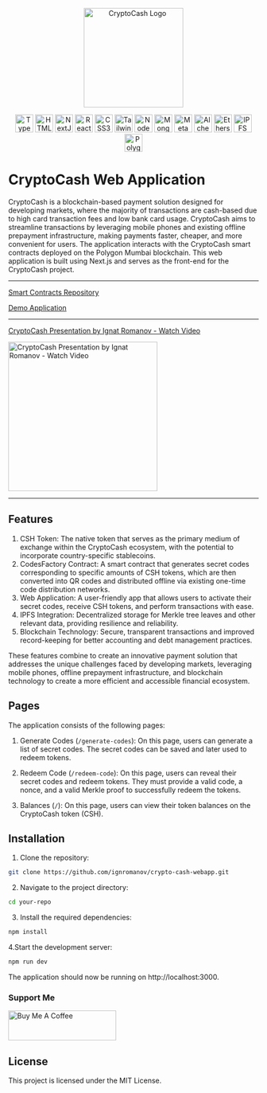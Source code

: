 <p align="center">
<img src="https://i.imgur.com/kizvtYy.png" alt="CryptoCash Logo" width="200px">
</p>
<p align="center">
<a href="https://www.typescriptlang.org/" target="_blank" rel="noreferrer"><img src="https://raw.githubusercontent.com/danielcranney/readme-generator/main/public/icons/skills/typescript-colored.svg" width="36" height="36" alt="TypeScript" /></a>
<a href="https://developer.mozilla.org/en-US/docs/Glossary/HTML5" target="_blank" rel="noreferrer"><img src="https://raw.githubusercontent.com/danielcranney/readme-generator/main/public/icons/skills/html5-colored.svg" width="36" height="36" alt="HTML5" /></a>
<a href="https://nextjs.org/docs" target="_blank" rel="noreferrer"><img src="https://raw.githubusercontent.com/danielcranney/readme-generator/main/public/icons/skills/nextjs-colored.svg" width="36" height="36" alt="NextJs" /></a>
<a href="https://reactjs.org/" target="_blank" rel="noreferrer"><img src="https://raw.githubusercontent.com/danielcranney/readme-generator/main/public/icons/skills/react-colored.svg" width="36" height="36" alt="React" /></a>
<a href="https://www.w3.org/TR/CSS/#css" target="_blank" rel="noreferrer"><img src="https://raw.githubusercontent.com/danielcranney/readme-generator/main/public/icons/skills/css3-colored.svg" width="36" height="36" alt="CSS3" /></a>
<a href="https://tailwindcss.com/" target="_blank" rel="noreferrer"><img src="https://raw.githubusercontent.com/danielcranney/readme-generator/main/public/icons/skills/tailwindcss-colored.svg" width="36" height="36" alt="TailwindCSS" /></a>
<a href="https://nodejs.org/en/" target="_blank" rel="noreferrer"><img src="https://raw.githubusercontent.com/danielcranney/readme-generator/main/public/icons/skills/nodejs-colored.svg" width="36" height="36" alt="NodeJS" /></a>
<a href="https://www.mongodb.com/" target="_blank" rel="noreferrer"><img src="https://raw.githubusercontent.com/danielcranney/readme-generator/main/public/icons/skills/mongodb-colored.svg" width="36" height="36" alt="MongoDB" /></a>
<a href="https://metamask.io/" target="_blank" rel="noreferrer"><img src="https://raw.githubusercontent.com/danielcranney/readme-generator/main/public/icons/skills/metamask-colored.svg" width="36" height="36" alt="MetaMask" /></a>
<a href="https://docs.alchemy.com/alchemy/documentation/alchemy-web3" target="_blank" rel="noreferrer"><img src="https://raw.githubusercontent.com/danielcranney/readme-generator/main/public/icons/skills/alchemy-colored.svg" width="36" height="36" alt="Alchemy" /></a>
<a href="https://ethers.io" target="_blank" rel="noreferrer"><img src="https://raw.githubusercontent.com/danielcranney/readme-generator/main/public/icons/skills/ethers-colored.svg" width="36" height="36" alt="Ethers" /></a>
<a href="https://ipfs.io/" target="_blank" rel="noreferrer"><img src="https://raw.githubusercontent.com/danielcranney/readme-generator/main/public/icons/skills/ipfs-colored.svg" width="36" height="36" alt="IPFS" /></a>
<a href="https://polygon.technology/" target="_blank" rel="noreferrer"><img src="https://raw.githubusercontent.com/danielcranney/readme-generator/main/public/icons/skills/polygon-colored.svg" width="36" height="36" alt="Polygon" /></a>
</p>

# CryptoCash Web Application

CryptoCash is a blockchain-based payment solution designed for developing markets, where the majority of transactions are cash-based due to high card transaction fees and low bank card usage. CryptoCash aims to streamline transactions by leveraging mobile phones and existing offline prepayment infrastructure, making payments faster, cheaper, and more convenient for users.
The application interacts with the CryptoCash smart contracts deployed on the Polygon Mumbai blockchain. This web application is built using Next.js and serves as the front-end for the CryptoCash project.

---

[Smart Contracts Repository](https://github.com/ignromanov/crypto-cash-contracts)

[Demo Application](https://crypto-cash-webapp.vercel.app/)

---

<a href="https://www.loom.com/share/b4a3bb2bb9e24bd38518e0b9396da757">
    <p>CryptoCash Presentation by Ignat Romanov - Watch Video</p>
</a>
<p>
<img width=300px src="https://cdn.loom.com/sessions/thumbnails/b4a3bb2bb9e24bd38518e0b9396da757-1682790379066-with-play.gif" alt="CryptoCash Presentation by Ignat Romanov - Watch Video" />
</p>

---

## Features

1. CSH Token: The native token that serves as the primary medium of exchange within the CryptoCash ecosystem, with the potential to incorporate country-specific stablecoins.
2. CodesFactory Contract: A smart contract that generates secret codes corresponding to specific amounts of CSH tokens, which are then converted into QR codes and distributed offline via existing one-time code distribution networks.
3. Web Application: A user-friendly app that allows users to activate their secret codes, receive CSH tokens, and perform transactions with ease.
4. IPFS Integration: Decentralized storage for Merkle tree leaves and other relevant data, providing resilience and reliability.
5. Blockchain Technology: Secure, transparent transactions and improved record-keeping for better accounting and debt management practices.

These features combine to create an innovative payment solution that addresses the unique challenges faced by developing markets, leveraging mobile phones, offline prepayment infrastructure, and blockchain technology to create a more efficient and accessible financial ecosystem.

## Pages

The application consists of the following pages:

1. Generate Codes (`/generate-codes`): On this page, users can generate a list of secret codes. The secret codes can be saved and later used to redeem tokens.

2. Redeem Code (`/redeem-code`): On this page, users can reveal their secret codes and redeem tokens. They must provide a valid code, a nonce, and a valid Merkle proof to successfully redeem the tokens.

3. Balances (`/`): On this page, users can view their token balances on the CryptoCash token (CSH).

## Installation

1. Clone the repository:

```bash
git clone https://github.com/ignromanov/crypto-cash-webapp.git
```

2. Navigate to the project directory:

```bash
cd your-repo
```

3. Install the required dependencies:

```bash
npm install
```

4.Start the development server:

```bash
npm run dev
```

The application should now be running on http://localhost:3000.

### Support Me

<a href="https://www.buymeacoffee.com/ignromanov" target="_blank"><img src="https://cdn.buymeacoffee.com/buttons/v2/default-yellow.png" alt="Buy Me A Coffee" style="height: 60px !important;width: 217px !important;" ></a>

## License

This project is licensed under the MIT License.
